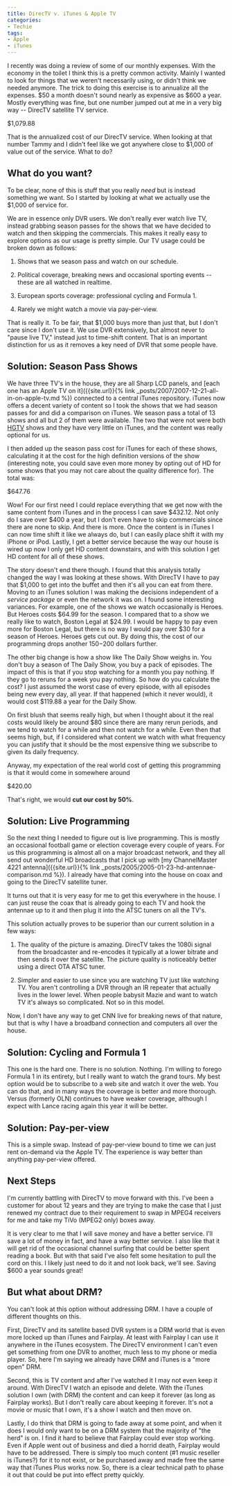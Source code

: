 ```yaml
---
title: DirecTV v. iTunes & Apple TV
categories:
- Techie
tags:
- Apple
- iTunes
---
```


I recently was doing a review of some of our monthly expenses. With the economy in the toilet I think this is a pretty common activity. Mainly I wanted to look for things that we weren't necessarily using, or didn't think we needed anymore. The trick to doing this exercise is to annualize all the expenses. $50 a month doesn't sound nearly as expensive as $600 a year.
Mostly everything was fine, but one number jumped out at me in a very big way -- DirecTV satellite TV service.

$1,079.88

That is the annualized cost of our DirecTV service. When looking at that number Tammy and I didn't feel like we got anywhere close to $1,000 of value out of the service. What to do?

## What do you want?

To be clear, none of this is stuff that you really _need_ but is instead something we want. So I started by looking at what we actually use the $1,000 of service for.

We are in essence only DVR users. We don't really ever watch live TV, instead grabbing season passes for the shows that we have decided to watch and then skipping the commercials. This makes it really easy to explore options as our usage is pretty simple. Our TV usage could be broken down as follows:



  1. Shows that we season pass and watch on our schedule.


  2. Political coverage, breaking news and occasional sporting events -- these are all watched in realtime.


  3. European sports coverage: professional cycling and Formula 1.


  4. Rarely we might watch a movie via pay-per-view.

That is really it. To be fair, that $1,000 buys more than just that, but I don't care since I don't use it. We use DVR extensively, but almost never to "pause live TV," instead just to time-shift content. That is an important distinction for us as it removes a key need of DVR that some people have.

## Solution: Season Pass Shows

We have three TV's in the house, they are all Sharp LCD panels, and [each one has an Apple TV on it]({{site.url}}{% link _posts/2007/2007-12-21-all-in-on-apple-tv.md %}) connected to a central iTunes repository. iTunes now offers a decent variety of content so I took the shows that we had season passes for and did a comparison on iTunes. We season pass a total of 13 shows and all but 2 of them were available. The two that were not were both [HGTV](http://www.hgtv.com/) shows and they have very little on iTunes, and the content was really optional for us.

I then added up the season pass cost for iTunes for each of these shows, calculating it at the cost for the high definition versions of the show (interesting note, you could save even more money by opting out of HD for some shows that you may not care about the quality difference for). The total was:

$647.76

Wow! For our first need I could replace everything that we get now with the same content from iTunes and in the process I can save $432.12. Not only do I save over $400 a year, but I don't even have to skip commercials since there are none to skip. And there is more. Once the content is in iTunes I can now time shift it like we always do, but I can easily place shift it with my iPhone or iPod. Lastly, I get a better service because the way our house is wired up now I only get HD content downstairs, and with this solution I get HD content for all of these shows.

The story doesn't end there though. I found that this analysis totally changed the way I was looking at these shows. With DirecTV I have to pay that $1,000 to get into the buffet and then it's all you can eat from there. Moving to an iTunes solution I was making the decisions independent of a _service package_ or even the network it was on. I found some interesting variances. For example, one of the shows we watch occasionally is Heroes. But Heroes costs $64.99 for the season. I compared that to a show we really like to watch, Boston Legal at $24.99. I would be happy to pay even more for Boston Legal, but there is no way I would pay over $30 for a season of Heroes. Heroes gets cut out. By doing this, the cost of our programming drops another $150-$200 dollars further.

The other big change is how a show like The Daily Show weighs in. You don't buy a season of The Daily Show, you buy a pack of episodes. The impact of this is that if you stop watching for a month you pay nothing. If they go to reruns for a week you pay nothing. So how do you calculate the cost? I just assumed the worst case of every episode, with all episodes being new every day, all year. If that happened (which it never would), it would cost $119.88 a year for the Daily Show.

On first blush that seems really high, but when I thought about it the real costs would likely be around $80 since there are many rerun periods, and we tend to watch for a while and then not watch for a while. Even then that seems high, but, if I considered what content we watch with what frequency you can justify that it should be the most expensive thing we subscribe to given its daily frequency.

Anyway, my expectation of the real world cost of getting this programming is that it would come in somewhere around

$420.00

That's right, we would **cut our cost by 50%**.

## Solution: Live Programming

So the next thing I needed to figure out is live programming. This is mostly an occasional football game or election coverage every couple of years. For us this programming is almost all on a major broadcast network, and they all send out wonderful HD broadcasts that I pick up with [my ChannelMaster 4221 antenna]({{site.url}}{% link _posts/2005/2005-01-23-hd-antennae-comparison.md %}). I already have that coming into the house on coax and going to the DirecTV satellite tuner.

It turns out that it is very easy for me to get this everywhere in the house. I can just reuse the coax that is already going to each TV and hook the antennae up to it and then plug it into the ATSC tuners on all the TV's.

This solution actually proves to be superior than our current solution in a few ways:



  1. The quality of the picture is amazing. DirecTV takes the 1080i signal from the broadcaster and re-encodes it typically at a lower bitrate and then sends it over the satellite. The picture quality is noticeably better using a direct OTA ATSC tuner.


  2. Simpler and easier to use since you are watching TV just like watching TV. You aren't controlling a DVR through an IR repeater that actually lives in the lower level. When people babysit Mazie and want to watch TV it's always so complicated. Not so in this model.

Now, I don't have any way to get CNN live for breaking news of that nature, but that is why I have a broadband connection and computers all over the house.

## Solution: Cycling and Formula 1

This one is the hard one. There is no solution. Nothing. I'm willing to forego Formula 1 in its entirety, but I really want to watch the grand tours. My best option would be to subscribe to a web site and watch it over the web. You can do that, and in many ways the coverage is better and more thorough. Versus (formerly OLN) continues to have weaker coverage, although I expect with Lance racing again this year it will be better.

## Solution: Pay-per-view

This is a simple swap. Instead of pay-per-view bound to time we can just rent on-demand via the Apple TV. The experience is way better than anything pay-per-view offered.

## Next Steps

I'm currently battling with DirecTV to move forward with this. I've been a customer for about 12 years and they are trying to make the case that I just renewed my contract due to their requirement to swap in MPEG4 receivers for me and take my TiVo (MPEG2 only) boxes away.

It is very clear to me that I will save money and have a better service. I'll save a lot of money in fact, and have a way better service. I also like that it will get rid of the occasional channel surfing that could be better spent reading a book. But with that said I've also felt some hesitation to pull the cord on this. I likely just need to do it and not look back, we'll see. Saving $600 a year sounds great!

## But what about DRM?

You can't look at this option without addressing DRM. I have a couple of different thoughts on this.

First, DirecTV and its satellite based DVR system is a DRM world that is even more locked up than iTunes and Fairplay. At least with Fairplay I can use it anywhere in the iTunes ecosystem. The DirecTV environment I can't even get something from one DVR to another, much less to my phone or media player. So, here I'm saying we already have DRM and iTunes is a "more open" DRM.

Second, this is TV content and after I've watched it I may not even keep it around. With DirecTV I watch an episode and delete. With the iTunes solution I own (with DRM) the content and can keep it forever (as long as Fairplay works). But I don't really care about keeping it forever. It's not a movie or music that I own, it's a show I watch and then move on.

Lastly, I do think that DRM is going to fade away at some point, and when it does I would only want to be on a DRM system that the majority of "the herd" is on. I find it hard to believe that Fairplay could ever stop working. Even if Apple went out of business and died a horrid death, Fairplay would have to be addressed. There is simply too much content (#1 music reseller is iTunes?) for it to not exist, or be purchased away and made free the same way that iTunes Plus works now. So, there is a clear technical path to phase it out that could be put into effect pretty quickly.
